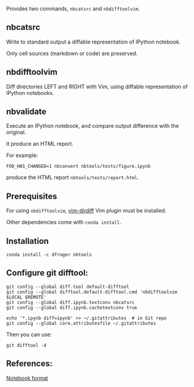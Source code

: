 Provides two commands, `nbcatsrc` and `nbdifftoolvim`.

## nbcatsrc

Write to standard output a diffable representation of IPython notebook.

Only cell sources (markdown or code) are preserved.

## nbdifftoolvim

Diff directories LEFT and RIGHT with Vim, using diffable representation of
IPython notebooks.

## nbvalidate

Execute an IPython notebook, and compare output difference with the original.

It produce an HTML report.

For example:

    FOO_HAS_CHANGED=1 nbconvert nbtools/tests/figure.ipynb

produce the HTML report `nbtools/tests/report.html`.
  

## Prerequisites

For using `nbdifftoolvim`, [vim-dirdiff](https://github.com/will133/vim-dirdiff)
Vim plugin must be installed.

Other dependencies come with `conda install`.

## Installation

    conda install -c dfroger nbtools

## Configure git difftool:

    git config --global diff.tool default-difftool
    git config --global difftool.default-difftool.cmd 'nbdifftoolvim $LOCAL $REMOTE'
    git config --global diff.ipynb.textconv nbcatsrc
    git config --global diff.ipynb.cachetextconv true

    echo '*.ipynb diff=ipynb' >> ~/.gitattributes  # in Git repo
    git config --global core.attributesfile ~/.gitattributes

Then you can use:

    git difftool -d

## References:

[Notebook format](http://ipython.org/ipython-doc/dev/notebook/nbformat.html)

